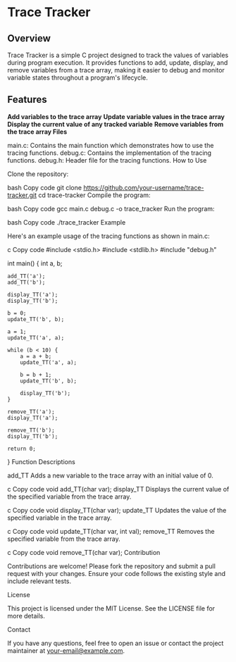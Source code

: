 
# Trace Tracker

## Overview

Trace Tracker is a simple C project designed to track the values of variables during program execution. It provides functions to add, update, display, and remove variables from a trace array, making it easier to debug and monitor variable states throughout a program's lifecycle.

## Features

**Add variables to the trace array**
**Update variable values in the trace array**
**Display the current value of any tracked variable**
**Remove variables from the trace array
Files**

main.c: Contains the main function which demonstrates how to use the tracing functions.
debug.c: Contains the implementation of the tracing functions.
debug.h: Header file for the tracing functions.
How to Use

Clone the repository:

bash
Copy code
git clone https://github.com/your-username/trace-tracker.git
cd trace-tracker
Compile the program:

bash
Copy code
gcc main.c debug.c -o trace_tracker
Run the program:

bash
Copy code
./trace_tracker
Example

Here's an example usage of the tracing functions as shown in main.c:

c
Copy code
#include <stdio.h>
#include <stdlib.h>
#include "debug.h"

int main() {
    int a, b;

    add_TT('a');
    add_TT('b');

    display_TT('a');
    display_TT('b');

    b = 0;
    update_TT('b', b);

    a = 1;
    update_TT('a', a);

    while (b < 10) {
        a = a + b;
        update_TT('a', a);

        b = b + 1;
        update_TT('b', b);

        display_TT('b');
    }

    remove_TT('a');
    display_TT('a');

    remove_TT('b');
    display_TT('b');

    return 0;
}
Function Descriptions

add_TT
Adds a new variable to the trace array with an initial value of 0.

c
Copy code
void add_TT(char var);
display_TT
Displays the current value of the specified variable from the trace array.

c
Copy code
void display_TT(char var);
update_TT
Updates the value of the specified variable in the trace array.

c
Copy code
void update_TT(char var, int val);
remove_TT
Removes the specified variable from the trace array.

c
Copy code
void remove_TT(char var);
Contribution

Contributions are welcome! Please fork the repository and submit a pull request with your changes. Ensure your code follows the existing style and include relevant tests.

License

This project is licensed under the MIT License. See the LICENSE file for more details.

Contact

If you have any questions, feel free to open an issue or contact the project maintainer at your-email@example.com.
